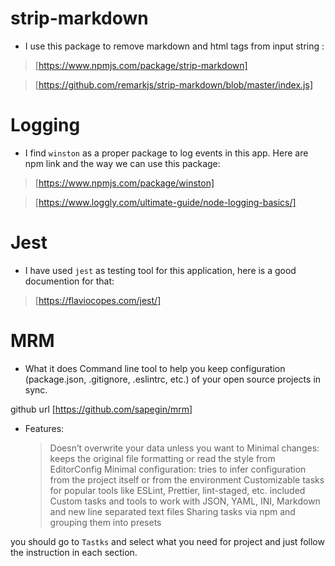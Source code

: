 # strip-markdown

- I use this package to remove markdown and html tags from input string :

> [https://www.npmjs.com/package/strip-markdown]

> [https://github.com/remarkjs/strip-markdown/blob/master/index.js]

# Logging

- I find `winston` as a proper package to log events in this app. Here are npm link and the way we can use this package:

> [https://www.npmjs.com/package/winston]

> [https://www.loggly.com/ultimate-guide/node-logging-basics/]

# Jest

- I have used `jest` as testing tool for this application, here is a good documention for that:

> [https://flaviocopes.com/jest/]

# MRM

- What it does Command line tool to help you keep configuration (package.json, .gitignore, .eslintrc, etc.) of your open source projects in sync.

github url [https://github.com/sapegin/mrm]

- Features:
  > Doesn’t overwrite your data unless you want to Minimal changes: keeps the original file formatting or read the style from EditorConfig Minimal configuration: tries to infer configuration from the project itself or from the environment Customizable tasks for popular tools like ESLint, Prettier, lint-staged, etc. included Custom tasks and tools to work with JSON, YAML, INI, Markdown and new line separated text files Sharing tasks via npm and grouping them into presets

you should go to `Tastks` and select what you need for project and just follow the instruction in each section.

